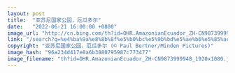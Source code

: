 ```yaml
---
layout: post
title:  "亚苏尼国家公园，厄瓜多尔"
date:   "2022-06-21 16:00:00 +0800"
image_url: "http://cn.bing.com/th?id=OHR.AmazonianEcuador_ZH-CN9873999948_1920x1080.jpg&rf=LaDigue_1920x1080.jpg&pid=hp"
link: "/search?q=%e4%ba%9a%e8%8b%8f%e5%b0%bc%e5%9b%bd%e5%ae%b6%e5%85%ac%e5%9b%ad&form=hpcapt&mkt=zh-cn"
copyright: "亚苏尼国家公园，厄瓜多尔 (© Paul Bertner/Minden Pictures)"
image_hash: "96a234d417e8a6b3880795987c773477"
image_filename: "th?id=OHR.AmazonianEcuador_ZH-CN9873999948_1920x1080.jpg&rf=LaDigue_1920x1080.jpg&pid=hp"
---
```

